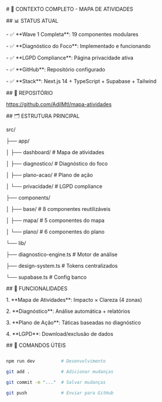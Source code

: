\# 🎯 CONTEXTO COMPLETO - MAPA DE ATIVIDADES



\## 📊 STATUS ATUAL

\- ✅ \*\*Wave 1 Completa\*\*: 19 componentes modulares

\- ✅ \*\*Diagnóstico do Foco\*\*: Implementado e funcionando

\- ✅ \*\*LGPD Compliance\*\*: Página privacidade ativa

\- ✅ \*\*GitHub\*\*: Repositório configurado

\- ✅ \*\*Stack\*\*: Next.js 14 + TypeScript + Supabase + Tailwind



\## 🔗 REPOSITÓRIO

https://github.com/AdilMtl/mapa-atividades



\## 🗂️ ESTRUTURA PRINCIPAL

src/

├── app/

│   ├── dashboard/          # Mapa de atividades

│   ├── diagnostico/        # Diagnóstico do foco

│   ├── plano-acao/         # Plano de ação

│   └── privacidade/        # LGPD compliance

├── components/

│   ├── base/              # 8 componentes reutilizáveis

│   ├── mapa/              # 5 componentes do mapa

│   └── plano/             # 6 componentes do plano

└── lib/

├── diagnostico-engine.ts   # Motor de análise

├── design-system.ts        # Tokens centralizados

└── supabase.ts            # Config banco



\## 🎯 FUNCIONALIDADES

1\. \*\*Mapa de Atividades\*\*: Impacto × Clareza (4 zonas)

2\. \*\*Diagnóstico\*\*: Análise automática + relatórios

3\. \*\*Plano de Ação\*\*: Táticas baseadas no diagnóstico

4\. \*\*LGPD\*\*: Download/exclusão de dados



\## 🔧 COMANDOS ÚTEIS

```bash

npm run dev          # Desenvolvimento

git add .            # Adicionar mudanças

git commit -m "..."  # Salvar mudanças

git push             # Enviar para GitHub

